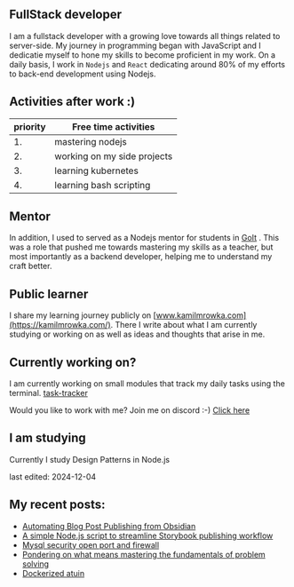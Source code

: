## FullStack developer
I am a fullstack developer with a growing love towards all things related to server-side. My journey in programming began with JavaScript and I dedicatie myself to hone my skills to become proficient in my work.
On a daily basis, I work in `Nodejs` and `React` dedicating around 80% of my efforts to back-end development using Nodejs.

## Activities after work  :)

| priority | Free time activities        |
| -------- | --------------------------- |
| 1.       | mastering nodejs            |
| 2.       | working on my side projects |
| 3.       | learning kubernetes         |
| 4.       | learning bash scripting     |

## Mentor
In addition, I used to served as a Nodejs mentor for students in [GoIt](https://goit.global/) . This was a role that pushed me towards mastering my skills as a teacher, but most importantly as a backend developer, helping me to understand my craft better.

## Public learner
I share my learning journey publicly on [www.kamilmrowka.com](https://kamilmrowka.com/). There I write about what I am currently studying or working on as well as ideas and thoughts that arise in me.

## Currently working on?
I am currently working on small modules that track my daily tasks using the terminal.
[task-tracker](https://github.com/KamilMr/task-tracker)

Would you like to work with me? Join me on discord :-)
[Click here](https://discord.gg/Rk3hME8rfq)

## I am studying
Currently I study Design Patterns in Node.js

last edited: 2024-12-04

## My recent posts:
<!-- BLOG-POST-LIST:START -->
- [Automating Blog Post Publishing from Obsidian](https://kamilmrowka.com/posts/automating-blog-post-publishing-from-obsidian)
- [A simple Node.js script to streamline Storybook publishing workflow](https://kamilmrowka.com/posts/sync-storybook-to-s3)
- [Mysql security open port and firewall](https://kamilmrowka.com/posts/secure-port-3306)
- [Pondering on what means mastering the fundamentals of problem solving](https://kamilmrowka.com/posts/mastering-the-fundamentals-problem-solving)
- [Dockerized atuin](https://kamilmrowka.com/posts/using-self-hosted-atuin)
<!-- BLOG-POST-LIST:END -->
